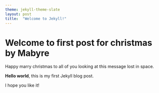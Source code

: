 ```yaml
---
theme: jekyll-theme-slate
layout: post
title:  "Welcome to Jekyll!"
---
```


# Welcome to first post for christmas by Mabyre

Happy marry christmas to all of you looking at this message lost in space.

**Hello world**, this is my first Jekyll blog post.

I hope you like it!
